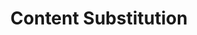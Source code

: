 ---
layout: substitution
title: Content Substitution
description: Content Substitution provides current content, identified by `content_id` parameter (either GET or POST).
sidebar: substitution
lang: en
subnav: substitution_content
prefix: content
attributes :
    - {name: "id", description: ""}
    - {name: "title", description: ""}
    - {name: "chapo", description: ""}
    - {name: "description", description: ""}
    - {name: "postscriptum", description: ""}
    - {name: "visible", description: ""}
    - {name: "position", description: ""}
    - {name: "createdAt", description: "", is_DateTime: true}
    - {name: "updatedAt", description: "", is_DateTime: true}
    - {name: "version", description: ""}
    - {name: "versionCreatedAt", description: "", is_DateTime: true}
    - {name: "versionCreatedBy", description: "", is_DateTime: true}
---